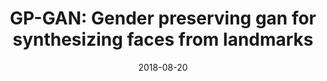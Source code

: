 ---
title: "GP-GAN: Gender preserving gan for synthesizing faces from landmarks"
collection: publications
permalink: /publication/di2018gp
date: 2018-08-20
venue: 'International Conference on Pattern Recognition (ICPR 2018)'
paperurl: 'https://arxiv.org/pdf/1710.00962.pdf'
citation: 'Di, Xing, Vishwanath A. Sindagi, and Vishal M. Patel. "GP-GAN: Gender preserving gan for synthesizing faces from landmarks." 2018 24th International Conference on Pattern Recognition (ICPR). IEEE, 2018.'
---